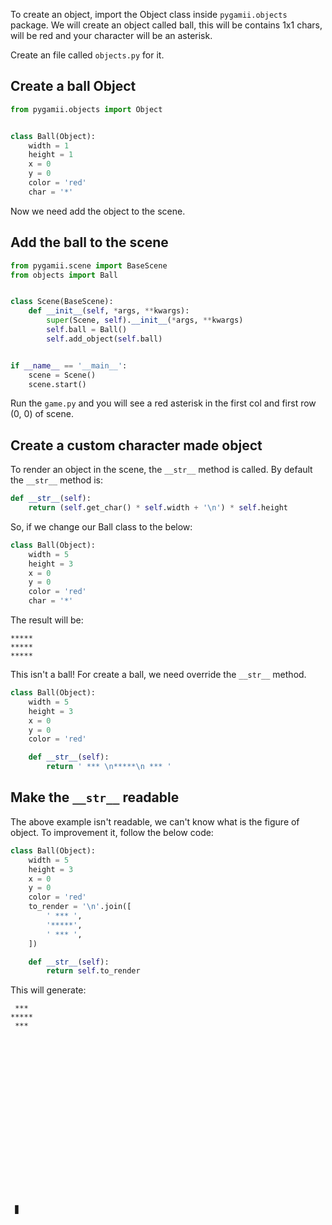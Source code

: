 To create an object, import the Object class inside `pygamii.objects` package.
We will create an object called ball, this will be contains 1x1 chars, will be red and your character will be an asterisk.

Create an file called `objects.py` for it.

## Create a ball Object
```py
from pygamii.objects import Object


class Ball(Object):
    width = 1
    height = 1
    x = 0
    y = 0
    color = 'red'
    char = '*'
```

Now we need add the object to the scene.


## Add the ball to the scene
```py
from pygamii.scene import BaseScene
from objects import Ball


class Scene(BaseScene):
    def __init__(self, *args, **kwargs):
        super(Scene, self).__init__(*args, **kwargs)
        self.ball = Ball()
        self.add_object(self.ball)


if __name__ == '__main__':
    scene = Scene()
    scene.start()
```

Run the `game.py` and you will see a red asterisk in the first col and first row (0, 0) of scene.


## Create a custom character made object

To render an object in the scene, the `__str__` method is called. By default the `__str__` method is:

```py
def __str__(self):
    return (self.get_char() * self.width + '\n') * self.height
```

So, if we change our Ball class to the below:


```py
class Ball(Object):
    width = 5
    height = 3
    x = 0
    y = 0
    color = 'red'
    char = '*'
```

The result will be:

    *****
    *****
    *****

This isn't a ball! For create a ball, we need override the `__str__` method.


```py
class Ball(Object):
    width = 5
    height = 3
    x = 0
    y = 0
    color = 'red'

    def __str__(self):
        return ' *** \n*****\n *** '
```

## Make the `__str__` readable

The above example isn't readable, we can't know what is the figure of object. 
To improvement it, follow the below code:


```py
class Ball(Object):
    width = 5
    height = 3
    x = 0
    y = 0
    color = 'red'
    to_render = '\n'.join([
        ' *** ',
        '*****',
        ' *** ',
    ])

    def __str__(self):
        return self.to_render
```

This will generate:

     ***
    *****
     ***
     
     
     
     
     
     
     
     
     
     
     
     
     
     
     
     
     
     
     
     
     ▊
